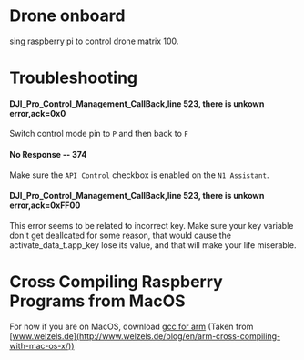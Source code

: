# Drone onboard

sing raspberry pi to control drone matrix 100.

# Troubleshooting

#### DJI_Pro_Control_Management_CallBack,line 523, there is unkown error,ack=0x0

Switch control mode pin to `P` and then back to `F`

#### No Response -- 374

Make sure the `API Control` checkbox is enabled on the `N1 Assistant`.

#### DJI_Pro_Control_Management_CallBack,line 523, there is unkown error,ack=0xFF00

This error seems to be related to incorrect key. Make sure your key variable don't get deallcated for some reason, that would cause the activate_data_t.app_key lose its value, and that will make your life miserable.

# Cross Compiling Raspberry Programs from MacOS

For now if you are on MacOS, download [gcc for arm](http://www.welzels.de/blog/download/gcc-linaro-arm-linux-gnueabihf-raspbian-2014.05_mac.zip) (Taken from [www.welzels.de](http://www.welzels.de/blog/en/arm-cross-compiling-with-mac-os-x/))


